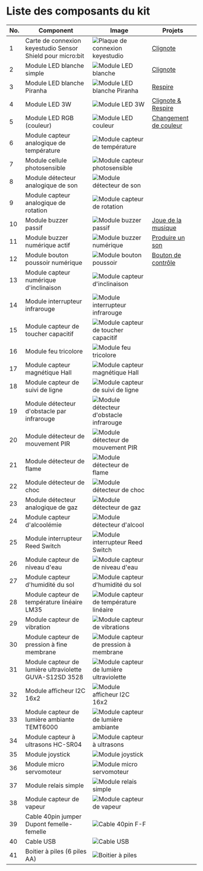 # Liste des composants du kit

|No.|Component|Image|Projets|
|---|---|---|---|
|1|Carte de connexion keyestudio Sensor Shield pour micro:bit|![Plaque de connexion keyestudio](images/SensorShield.png)|[Clignote](LedBlinkProject.md)|
|2|Module LED blanche simple|![Module LED blanche](images/WhiteLedModule.png)|[Clignote](LedBlinkProject.md)|
|3|Module LED blanche Piranha|![Module LED blanche Piranha](images/PiranhaWhiteLedModule.png)|[Respire](BreathProject.md)|
|4|Module LED 3W|![Module LED 3W](images/3wLedModule.png)|[Clignote & Respire](BlinkAndBreathProject.md)|
|5|Module LED RGB (couleur)|![Module LED couleur](images/RgbLedModule.png)|[Changement de couleur](ChangingColorProject.md)|
|6|Module capteur analogique de température|![Module capteur de température](images/TemperatureSensor.png)|
|7|Module cellule photosensible|![Module capteur photosensible](images/PhotocellSensor.png)|
|8|Module détecteur analogique de son|![Module détecteur de son](images/AnalogSoundSensor.png)|
|9|Module capteur analogique de rotation|![Module capteur de rotation](images/AnalogRotationSensor.png)|
|10|Module buzzer passif|![Module buzzer passif](images/PassiveBuzzerModule.png)|[Joue de la musique](PlayMusicProject.md)|
|11|Module buzzer numérique actif|![Module buzzer numérique](images/DigitalBuzzerModule.png)|[Produire un son](MakeASoundProject.md)|
|12|Module bouton poussoir numérique|![Module bouton poussoir](images/DigitalPushButton.png)|[Bouton de contrôle](ButtonControlProject.md)|
|13|Module capteur numérique d'inclinaison|![Module capteur d'inclinaison](images/DigitalTiltSensor.png)|
|14|Module interrupteur infrarouge|![Module interrupteur infrarouge](images/PhotoIrSwitchModule.png)|
|15|Module capteur de toucher capacitif|![Module capteur de toucher capacitif](images/CapacitiveTouchSensor.png)|
|16|Module feu tricolore|![Module feu tricolore](images/TrafficLightModule.png)|
|17|Module capteur magnétique Hall|![Module capteur magnétique Hall](images/HallMagneticSensor.png)|
|18|Module capteur de suivi de ligne|![Module capteur de suivi de ligne](images/LineTrackingSensor.png)|
|19|Module détecteur d'obstacle par infrarouge|![Module détecteur d'obstacle infrarouge](images/IrObstacleDetectorSensor.png)|
|20|Module détecteur de mouvement PIR|![Module détecteur de mouvement PIR](images/PirMotionSensor.png)|
|21|Module détecteur de flame|![Module détecteur de flame](images/FlameSensor.png)|
|22|Module détecteur de choc|![Module détecteur de choc](images/CrashSensor.png)|
|23|Module détecteur analogique de gaz|![Module détecteur de gaz](images/AnalogGasSensor.png)|
|24|Module capteur d'alcoolémie|![Module détecteur d'alcool](images/AnalogAlcoholSensor.png)|
|25|Module interrupteur Reed Switch|![Module interrupteur Reed Switch](images/ReedSwitchModule.png)|
|26|Module capteur de niveau d'eau|![Module capteur de niveau d'eau](images/WaterSensor.png)|
|27|Module capteur d'humidité du sol|![Module capteur d'humidité du sol](images/SoilHumiditySensor.png)|
|28|Module capteur de température linéaire LM35|![Module capteur de température linéaire](images/Lm35LinearTemperatureSensor.png)|
|29|Module capteur de vibration|![Module capteur de vibrations](images/VibrationSensor.png)|
|30|Module capteur de pression à fine membrane|![Module capteur de pression à membrane](images/ThinFilmPressureSensor.png)|
|31|Module capteur de lumière ultraviolette GUVA-S12SD 3528|![Module capteur de lumière ultraviolette](images/GuvaS12SdUltravioletSensor.png)|
|32|Module afficheur I2C 16x2|![Module afficheur I2C 16x2](images/16x2I2cDisplayModule.png)|
|33|Module capteur de lumière ambiante TEMT6000|![Module capteur de lumière ambiante](images/Temt6000AmbiantLightSensor.png)|
|34|Module capteur à ultrasons HC-SR04|![Module capteur à ultrasons](images/HxSr04UltrasonicModule.png)|
|35|Module joystick|![Module joystick](images/JoystickModule.png)|
|36|Module micro servomoteur|![Module micro servomoteur](images/MicroServoModule.png)|
|37|Module relais simple|![Module relais simple](images/SingleRelayModule.png)|
|38|Module capteur de vapeur|![Module capteur de vapeur](images/SteamSensor.png)|
|39|Cable 40pin jumper Dupont femelle-femelle|![Cable 40pin F-F](images/40pinDupontJumperCable.png)|
|40|Cable USB|![Cable USB](images/UsbCable.png)|
|41|Boitier à piles (6 piles AA)|![Boitier à piles](images/BatteryCase.png)|
